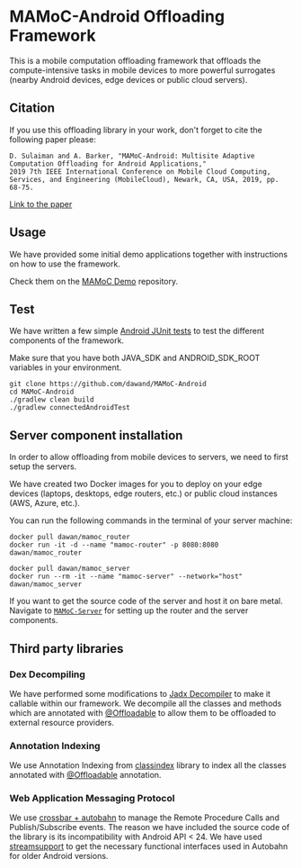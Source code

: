 # MAMoC-Android Offloading Framework

This is a mobile computation offloading framework that offloads the compute-intensive tasks in mobile devices to more powerful
surrogates (nearby Android devices, edge devices or public cloud servers). 

## Citation
If you use this offloading library in your work, don't forget to cite the following paper please:
```
D. Sulaiman and A. Barker, "MAMoC-Android: Multisite Adaptive Computation Offloading for Android Applications,"
2019 7th IEEE International Conference on Mobile Cloud Computing, Services, and Engineering (MobileCloud), Newark, CA, USA, 2019, pp. 68-75.
```
[Link to the paper](https://ieeexplore.ieee.org/document/8710699)

## Usage
We have provided some initial demo applications together with instructions on how to use the framework. 

Check them on the [MAMoC Demo](https://github.com/dawand/MAMoC_Demo) repository. 

## Test

We have written a few simple [Android JUnit tests](./mamoc_client/src/androidTest/java/uk/ac/standrews/cs/mamoc_client/ExampleInstrumentedTest.java) to test the different components of the framework.

Make sure that you have both JAVA_SDK and ANDROID_SDK_ROOT variables in your environment.

```
git clone https://github.com/dawand/MAMoC-Android
cd MAMoC-Android
./gradlew clean build
./gradlew connectedAndroidTest
```

## Server component installation

In order to allow offloading from mobile devices to servers, we need to first setup the servers. 

We have created two Docker images for you to deploy on your edge devices (laptops, desktops, edge routers, etc.) or 
public cloud instances (AWS, Azure, etc.). 

You can run the following commands in the terminal of your server machine:

```
docker pull dawan/mamoc_router
docker run -it -d --name "mamoc-router" -p 8080:8080 dawan/mamoc_router

docker pull dawan/mamoc_server
docker run --rm -it --name "mamoc-server" --network="host" dawan/mamoc_server
```

If you want to get the source code of the server and host it on bare metal. Navigate to [`MAMoC-Server`](https://github.com/dawand/MAMoC-Server) 
for setting up the router and the server components.

## Third party libraries

### Dex Decompiling

We have performed some modifications to [Jadx Decompiler](https://github.com/skylot/jadx) to make it callable within our framework. 
We decompile all the classes and methods which are annotated with 
[@Offloadable](mamoc_client/src/main/java/uk/ac/standrews/cs/mamoc_client/Annotation/Offloadable.java) to allow them to be offloaded to external resource providers.
 
### Annotation Indexing
We use Annotation Indexing from [classindex](https://github.com/atteo/classindex) library to index all the classes annotated with
[@Offloadable](mamoc_client/src/main/java/uk/ac/standrews/cs/mamoc_client/Annotation/Offloadable.java) annotation.

### Web Application Messaging Protocol
We use [crossbar + autobahn](https://github.com/crossbario/autobahn-java) to manage the Remote Procedure Calls and Publish/Subscribe events. 
The reason we have included the source code of the library is its incompatibility with Android API < 24. 
We have used [streamsupport](https://github.com/streamsupport/streamsupport) to get the necessary functional interfaces used in Autobahn for older Android versions.


